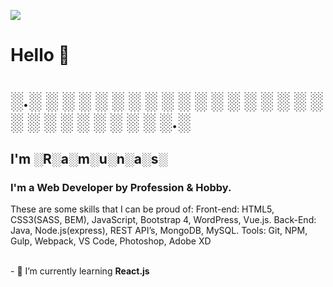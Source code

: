 ![](https://github.com/ramunasnognys/assets/blob/master/cover.png?raw=true)

# Hello 👋
# ░.░ ░ ░ ░ ░ ░ ░ ░ ░ ░ ░ ░ ░ ░ ░ ░ ░ ░ ░ ░ ░ ░ ░ ░ ░ ░ ░ ░.░
## I'm ░R░a░m░u░n░a░s░
### I'm a Web Developer by Profession & Hobby.
These are some skills that I can be proud of:
Front-end: HTML5, CSS3(SASS, BEM), JavaScript, Bootstrap 4, WordPress, Vue.js.
Back-End: Java, Node.js(express), REST API’s, MongoDB, MySQL.
Tools: Git, NPM, Gulp, Webpack, VS Code, Photoshop, Adobe XD

<br>
- 🌱 I’m currently learning <b>React.js</b>


<!--
**ramunasnognys/ramunasnognys** is a ✨ _special_ ✨ repository because its `README.md` (this file) appears on your GitHub profile.

Here are some ideas to get you started:

- 🔭 I’m currently working on ...
- 🌱 I’m currently learning ...
- 👯 I’m looking to collaborate on ...
- 🤔 I’m looking for help with ...
- 💬 Ask me about ...
- 📫 How to reach me: ...
- 😄 Pronouns: ...
- ⚡ Fun fact: ...
-->
